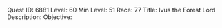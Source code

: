 Quest ID: 6881
Level: 60
Min Level: 51
Race: 77
Title: Ivus the Forest Lord
Description: 
Objective: 
